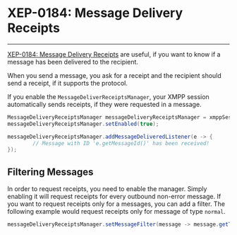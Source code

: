 # XEP-0184: Message Delivery Receipts
---

[XEP-0184: Message Delivery Receipts][Receipts] are useful, if you want to know if a message has been delivered to the recipient.

When you send a message, you ask for a receipt and the recipient should send a receipt, if it supports the protocol.

If you enable the `MessageDeliverReceiptsManager`, your XMPP session automatically sends receipts, if they were requested in a message.


```java
MessageDeliveryReceiptsManager messageDeliveryReceiptsManager = xmppSession.getManager(MessageDeliveryReceiptsManager.class);
messageDeliveryReceiptsManager.setEnabled(true);

messageDeliveryReceiptsManager.addMessageDeliveredListener(e -> {
        // Message with ID 'e.getMessageId()' has been received!
});
```

## Filtering Messages

In order to request receipts, you need to enable the manager. Simply enabling it will request receipts for every outbound non-error message.
If you want to request receipts only for a messages, you can add a filter. The following example would request receipts only for message of type `normal`.

```java
messageDeliveryReceiptsManager.setMessageFilter(message -> message.getType() == Message.Type.NORMAL);
```


[Receipts]: http://xmpp.org/extensions/xep-0184.html "XEP-0184: Message Delivery Receipts"